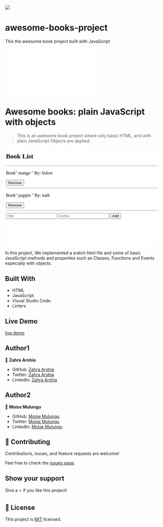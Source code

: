 ![](https://img.shields.io/badge/Microverse-blueviolet)

# awesome-books-project

This the awesome book project built with JavaScript

![](file:///home/moise/awsome-books-project/index.html?)

# Awesome books: plain JavaScript with objects

> This is an awesome book project where only basic HTML, and with plain JavaScript Objects are applied.

![screenshot](awesome-books.png)

In this project, We implemented a sratch html file and some of basic JavaScript methods and properties such as Classes, Functions and Events especially with objects.

## Built With

- HTML
- JavaScript.
- Visual Studio Code.
- Linters

## Live Demo

[live demo](https://zahraarshia.github.io/awsome-books-project/)

## Author1

👤 **Zahra Arshia**

- GitHub: [Zahra Arshia](https://github.com/ZahraArshia)
- Twitter: [Zahra Arshia](https://twitter.com/ZahraArshia)
- LinkedIn: [Zahra Arshia](https://www.linkedin.com/ZahraArshia)

## Author2

👤 **Moise Mulungu**

- GitHub: [Moise Mulungu](https://github.com/moise-mulungu)
- Twitter: [Moise Mulungu](https://twitter.com/moise_mulungu)
- LinkedIn: [Moise Mulungu](https://www.linkedin.com/in/mo%C3%AFse-mulungu-a939831b2/)


## 🤝 Contributing

Contributions, issues, and feature requests are welcome!

Feel free to check the [issues page](https://github.com/ZahraArshia/awsome-books-project/issues).


## Show your support

Give a ⭐️ if you like this project!

## 📝 License

This project is [MIT](./MIT.md) licensed.
 
